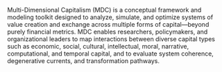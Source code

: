 Multi-Dimensional Capitalism (MDC) is a conceptual framework and modeling toolkit designed to analyze, simulate, and optimize systems of value creation and exchange across multiple forms of capital—beyond purely financial metrics. MDC enables researchers, policymakers, and organizational leaders to map interactions between diverse capital types such as economic, social, cultural, intellectual, moral, narrative, computational, and temporal capital, and to evaluate system coherence, degenerative currents, and transformation pathways.
